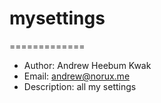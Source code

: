 # mysettings
=============

* Author: Andrew Heebum Kwak
* Email: andrew@norux.me
* Description: all my settings
